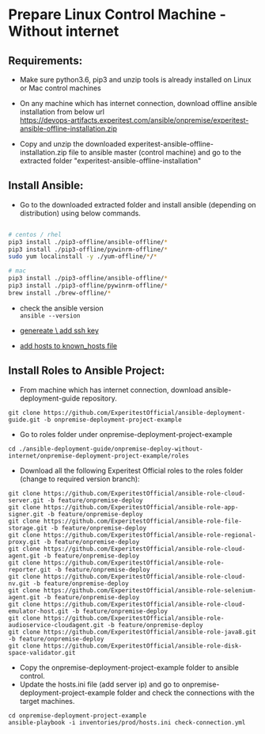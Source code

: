 
# Prepare Linux Control Machine - Without internet

## Requirements:

- Make sure python3.6, pip3 and unzip tools is already installed on Linux or Mac control machines

- On any machine which has internet connection, download offline ansible installation from below url <br>
https://devops-artifacts.experitest.com/ansible/onpremise/experitest-ansible-offline-installation.zip

- Copy and unzip the downloaded experitest-ansible-offline-installation.zip file to ansible master (control machine) and go to the extracted folder "experitest-ansible-offline-installation"


## Install Ansible:

* Go to the downloaded extracted folder and install ansible (depending on distribution) using below commands.


```sh

# centos / rhel
pip3 install ./pip3-offline/ansible-offline/*
pip3 install ./pip3-offline/pywinrm-offline/*
sudo yum localinstall -y ./yum-offline/*/*

# mac
pip3 install ./pip3-offline/ansible-offline/*
pip3 install ./pip3-offline/pywinrm-offline/*
brew install ./brew-offline/*

```

* check the ansible version <br>
`ansible --version`

* [genereate \ add ssh key](../SSH.md#passwordless-login)
* [add hosts to known_hosts file](../SSH.md#known-hosts)


## Install Roles to Ansible Project:

* From machine which has internet connection, download ansible-deployment-guide repository.
```
git clone https://github.com/ExperitestOfficial/ansible-deployment-guide.git -b onpremise-deployment-project-example
```

* Go to roles folder under onpremise-deployment-project-example
```
cd ./ansible-deployment-guide/onpremise-deploy-without-internet/onpremise-deployment-project-example/roles
```

* Download all the following Experitest Official roles to the roles folder (change to required version branch):

```
git clone https://github.com/ExperitestOfficial/ansible-role-cloud-server.git -b feature/onpremise-deploy
git clone https://github.com/ExperitestOfficial/ansible-role-app-signer.git -b feature/onpremise-deploy
git clone https://github.com/ExperitestOfficial/ansible-role-file-storage.git -b feature/onpremise-deploy
git clone https://github.com/ExperitestOfficial/ansible-role-regional-proxy.git -b feature/onpremise-deploy
git clone https://github.com/ExperitestOfficial/ansible-role-cloud-agent.git -b feature/onpremise-deploy
git clone https://github.com/ExperitestOfficial/ansible-role-reporter.git -b feature/onpremise-deploy
git clone https://github.com/ExperitestOfficial/ansible-role-cloud-nv.git -b feature/onpremise-deploy
git clone https://github.com/ExperitestOfficial/ansible-role-selenium-agent.git -b feature/onpremise-deploy
git clone https://github.com/ExperitestOfficial/ansible-role-cloud-emulator-host.git -b feature/onpremise-deploy
git clone https://github.com/ExperitestOfficial/ansible-role-audioservice-cloudagent.git -b feature/onpremise-deploy
git clone https://github.com/ExperitestOfficial/ansible-role-java8.git -b feature/onpremise-deploy
git clone https://github.com/ExperitestOfficial/ansible-role-disk-space-validator.git
```

* Copy the onpremise-deployment-project-example folder to ansible control.
* Update the hosts.ini file (add server ip) and go to onpremise-deployment-project-example folder and check the connections with the target machines.

```
cd onpremise-deployment-project-example
ansible-playbook -i inventories/prod/hosts.ini check-connection.yml
```
